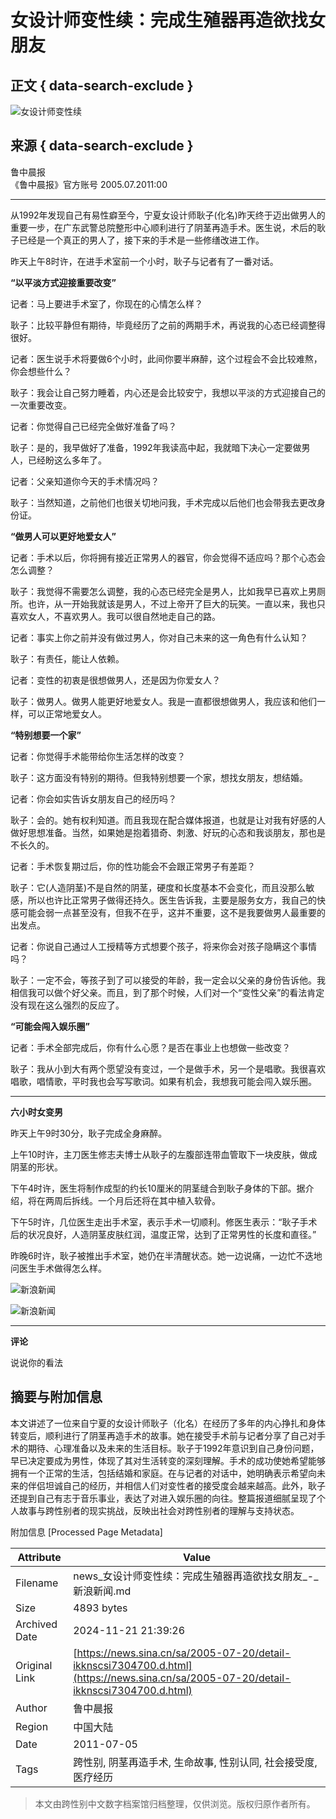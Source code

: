 # 女设计师变性续：完成生殖器再造欲找女朋友

## 正文 { data-search-exclude }


![女设计师变性续](//n.sinaimg.cn/sinakd10200/360/w180h180/20221208/761a-b3583e0cab836172ee79a6e6e424e011.jpg)

## 来源 { data-search-exclude }

鲁中晨报  
《鲁中晨报》官方账号 2005.07.2011:00

---

从1992年发现自己有易性癖至今，宁夏女设计师耿子(化名)昨天终于迈出做男人的重要一步，在广东武警总院整形中心顺利进行了阴茎再造手术。医生说，术后的耿子已经是一个真正的男人了，接下来的手术是一些修缮改进工作。

昨天上午8时许，在进手术室前一个小时，耿子与记者有了一番对话。

**“以平淡方式迎接重要改变”**

记者：马上要进手术室了，你现在的心情怎么样？

耿子：比较平静但有期待，毕竟经历了之前的两期手术，再说我的心态已经调整得很好。

记者：医生说手术将要做6个小时，此间你要半麻醉，这个过程会不会比较难熬，你会想些什么？

耿子：我会让自己努力睡着，内心还是会比较安宁，我想以平淡的方式迎接自己的一次重要改变。

记者：你觉得自己已经完全做好准备了吗？

耿子：是的，我早做好了准备，1992年我读高中起，我就暗下决心一定要做男人，已经盼这么多年了。

记者：父亲知道你今天的手术情况吗？

耿子：当然知道，之前他们也很关切地问我，手术完成以后他们也会带我去更改身份证。

**“做男人可以更好地爱女人”**

记者：手术以后，你将拥有接近正常男人的器官，你会觉得不适应吗？那个心态会怎么调整？

耿子：我觉得不需要怎么调整，我的心态已经完全是男人，比如我早已喜欢上男厕所。也许，从一开始我就该是男人，不过上帝开了巨大的玩笑。一直以来，我也只喜欢女人，不喜欢男人。我可以很自然地走自己的路。

记者：事实上你之前并没有做过男人，你对自己未来的这一角色有什么认知？

耿子：有责任，能让人依赖。

记者：变性的初衷是很想做男人，还是因为你爱女人？

耿子：做男人。做男人能更好地爱女人。我是一直都很想做男人，我应该和他们一样，可以正常地爱女人。

**“特别想要一个家”**

记者：你觉得手术能带给你生活怎样的改变？

耿子：这方面没有特别的期待。但我特别想要一个家，想找女朋友，想结婚。

记者：你会如实告诉女朋友自己的经历吗？

耿子：会的。她有权利知道。而且我现在配合媒体报道，也就是让对我有好感的人做好思想准备。当然，如果她是抱着猎奇、刺激、好玩的心态和我谈朋友，那也是不长久的。

记者：手术恢复期过后，你的性功能会不会跟正常男子有差距？

耿子：它(人造阴茎)不是自然的阴茎，硬度和长度基本不会变化，而且没那么敏感，所以也许比正常男子做得还持久。医生告诉我，主要是服务女方，我自己的快感可能会弱一点甚至没有，但我不在乎，这并不重要，这不是我要做男人最重要的出发点。

记者：你说自己通过人工授精等方式想要个孩子，将来你会对孩子隐瞒这个事情吗？

耿子：一定不会，等孩子到了可以接受的年龄，我一定会以父亲的身份告诉他。我相信我可以做个好父亲。而且，到了那个时候，人们对一个“变性父亲”的看法肯定没有现在这么强烈的反应了。

**“可能会闯入娱乐圈”**

记者：手术全部完成后，你有什么心愿？是否在事业上也想做一些改变？

耿子：我从小到大有两个愿望没有变过，一个是做手术，另一个是唱歌。我很喜欢唱歌，唱情歌，平时我也会写写歌词。如果有机会，我想我可能会闯入娱乐圈。

---

**六小时女变男**

昨天上午9时30分，耿子完成全身麻醉。

上午10时许，主刀医生修志夫博士从耿子的左腹部连带血管取下一块皮肤，做成阴茎的形状。

下午4时许，医生将制作成型的约长10厘米的阴茎缝合到耿子身体的下部。据介绍，将在两周后拆线。一个月后还将在其中植入软骨。

下午5时许，几位医生走出手术室，表示手术一切顺利。修医生表示：“耿子手术后的状况良好，人造阴茎皮肤红润，温度正常，达到了正常男性的长度和直径。”

昨晚6时许，耿子被推出手术室，她仍在半清醒状态。她一边说痛，一边忙不迭地问医生手术做得怎么样。

![新浪新闻](//n.sinaimg.cn/default/2fb77759/20151125/320X320.png)

![新浪新闻](https://n.sinaimg.cn/default/80905340/20200331/sinalogo.png)

---

**评论**

说说你的看法 

## 摘要与附加信息

<!-- tcd_abstract -->
本文讲述了一位来自宁夏的女设计师耿子（化名）在经历了多年的内心挣扎和身体转变后，顺利进行了阴茎再造手术的故事。她在接受手术前与记者分享了自己对手术的期待、心理准备以及未来的生活目标。耿子于1992年意识到自己身份问题，早已决定要成为男性，体现了其对生活转变的深刻理解。手术的成功使她希望能够拥有一个正常的生活，包括结婚和家庭。在与记者的对话中，她明确表示希望向未来的伴侣坦诚自己的经历，并相信人们对变性者的接受度会越来越高。此外，耿子还提到自己有志于音乐事业，表达了对进入娱乐圈的向往。整篇报道细腻呈现了个人故事与跨性别者的现实挑战，反映出社会对跨性别者的理解与支持状态。
<!-- tcd_abstract_end -->

附加信息 [Processed Page Metadata]

| Attribute       | Value                                  |
|-----------------|----------------------------------------|
| Filename        | news_女设计师变性续：完成生殖器再造欲找女朋友_-_新浪新闻.md                             |
| Size            | 4893 bytes                           |
| Archived Date   | 2024-11-21 21:39:26                             |
| Original Link   | [https://news.sina.cn/sa/2005-07-20/detail-ikknscsi7304700.d.html](https://news.sina.cn/sa/2005-07-20/detail-ikknscsi7304700.d.html)                       |
| Author          | 鲁中晨报                               |
| Region          | 中国大陆                               |
| Date            | 2011-07-05                                 |
| Tags            | 跨性别, 阴茎再造手术, 生命故事, 性别认同, 社会接受度, 医疗经历                                 |
>
> 本文由跨性别中文数字档案馆归档整理，仅供浏览。版权归原作者所有。
>
